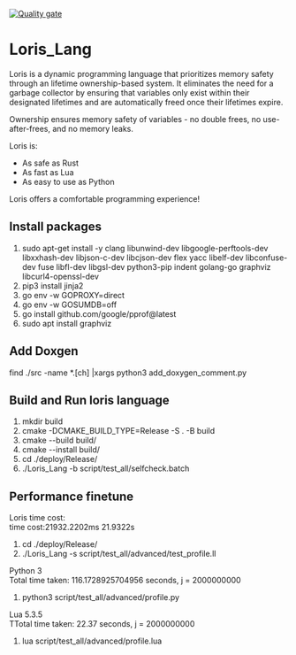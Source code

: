 [![Quality gate](https://sonarcloud.io/api/project_badges/quality_gate?project=yunhaizhu_Loris_Lang)](https://sonarcloud.io/summary/new_code?id=yunhaizhu_Loris_Lang)

# Loris_Lang
Loris is a dynamic programming language that prioritizes memory safety through 
an lifetime ownership-based system. It eliminates the need for a garbage collector by ensuring that variables
only exist within their designated lifetimes and are automatically freed once their 
lifetimes expire. 

Ownership ensures memory safety of variables - no double frees, no use-after-frees, and no memory leaks.

Loris is:

- As safe as Rust 
- As fast as Lua
- As easy to use as Python

Loris offers a comfortable programming experience!


## Install packages
1. sudo apt-get install -y clang libunwind-dev libgoogle-perftools-dev libxxhash-dev libjson-c-dev libcjson-dev flex yacc libelf-dev libconfuse-dev fuse libfl-dev libgsl-dev python3-pip indent golang-go graphviz libcurl4-openssl-dev
2. pip3 install jinja2
3. go env -w GOPROXY=direct
4. go env -w GOSUMDB=off
5. go install github.com/google/pprof@latest
6. sudo apt install graphviz

## Add Doxgen
find ./src -name *.[ch] |xargs python3 add_doxygen_comment.py

## Build and Run loris language
1. mkdir build
2. cmake -DCMAKE_BUILD_TYPE=Release -S . -B build
3. cmake --build build/
3. cmake --install build/
4. cd ./deploy/Release/
5. ./Loris_Lang -b script/test_all/selfcheck.batch

## Performance finetune
Loris time cost: \
time cost:21932.2202ms 21.9322s

1. cd ./deploy/Release/ 
2. ./Loris_Lang -s script/test_all/advanced/test_profile.ll 


Python 3 \
Total time taken: 116.1728925704956 seconds, j = 2000000000
1. python3 script/test_all/advanced/profile.py


Lua 5.3.5 \
TTotal time taken: 22.37 seconds, j = 2000000000
1. lua script/test_all/advanced/profile.lua

